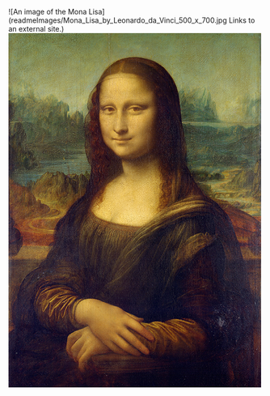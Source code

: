 ![An image of the Mona Lisa](readmeImages/Mona_Lisa_by_Leonardo_da_Vinci_500_x_700.jpg
Links to an external site.)![alt text](image.png)